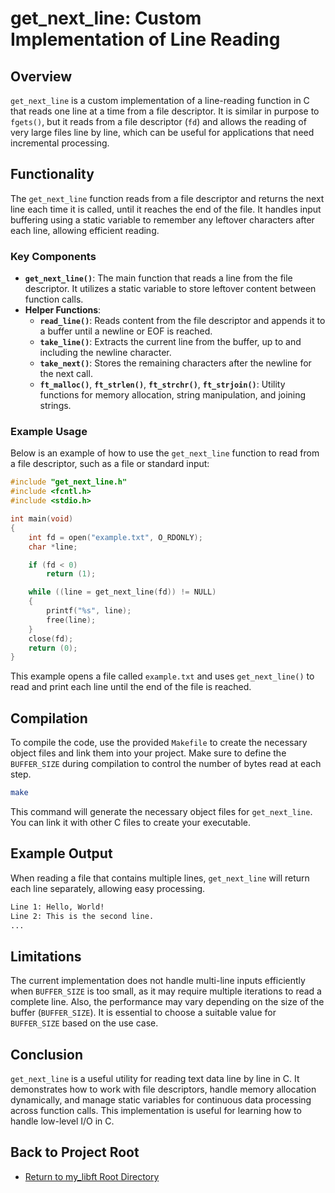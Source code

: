 # get\_next\_line: Custom Implementation of Line Reading

## Overview

`get_next_line` is a custom implementation of a line-reading function in C that reads one line at a time from a file descriptor. It is similar in purpose to `fgets()`, but it reads from a file descriptor (`fd`) and allows the reading of very large files line by line, which can be useful for applications that need incremental processing.

## Functionality

The `get_next_line` function reads from a file descriptor and returns the next line each time it is called, until it reaches the end of the file. It handles input buffering using a static variable to remember any leftover characters after each line, allowing efficient reading.

### Key Components

- **`get_next_line()`**: The main function that reads a line from the file descriptor. It utilizes a static variable to store leftover content between function calls.
- **Helper Functions**:
  - **`read_line()`**: Reads content from the file descriptor and appends it to a buffer until a newline or EOF is reached.
  - **`take_line()`**: Extracts the current line from the buffer, up to and including the newline character.
  - **`take_next()`**: Stores the remaining characters after the newline for the next call.
  - **`ft_malloc()`**, **`ft_strlen()`**, **`ft_strchr()`**, **`ft_strjoin()`**: Utility functions for memory allocation, string manipulation, and joining strings.

### Example Usage

Below is an example of how to use the `get_next_line` function to read from a file descriptor, such as a file or standard input:

```c
#include "get_next_line.h"
#include <fcntl.h>
#include <stdio.h>

int main(void)
{
    int fd = open("example.txt", O_RDONLY);
    char *line;

    if (fd < 0)
        return (1);

    while ((line = get_next_line(fd)) != NULL)
    {
        printf("%s", line);
        free(line);
    }
    close(fd);
    return (0);
}
```

This example opens a file called `example.txt` and uses `get_next_line()` to read and print each line until the end of the file is reached.

## Compilation

To compile the code, use the provided `Makefile` to create the necessary object files and link them into your project. Make sure to define the `BUFFER_SIZE` during compilation to control the number of bytes read at each step.

```sh
make
```

This command will generate the necessary object files for `get_next_line`. You can link it with other C files to create your executable.

## Example Output

When reading a file that contains multiple lines, `get_next_line` will return each line separately, allowing easy processing.

```sh
Line 1: Hello, World!
Line 2: This is the second line.
...
```

## Limitations

The current implementation does not handle multi-line inputs efficiently when `BUFFER_SIZE` is too small, as it may require multiple iterations to read a complete line. Also, the performance may vary depending on the size of the buffer (`BUFFER_SIZE`). It is essential to choose a suitable value for `BUFFER_SIZE` based on the use case.

## Conclusion

`get_next_line` is a useful utility for reading text data line by line in C. It demonstrates how to work with file descriptors, handle memory allocation dynamically, and manage static variables for continuous data processing across function calls. This implementation is useful for learning how to handle low-level I/O in C.

## Back to Project Root

- [Return to my_libft Root Directory](..)
